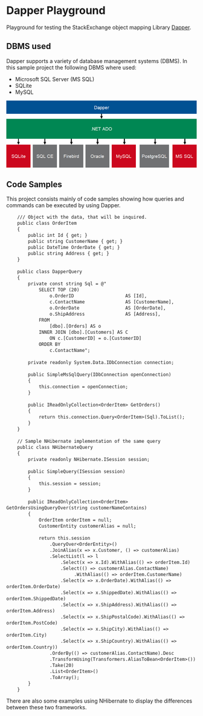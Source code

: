 # Dapper Playground

Playground for testing the StackExchange object mapping Library [Dapper](https://github.com/StackExchange/Dapper).

## DBMS used

Dapper supports a variety of database management systems (DBMS). In this sample project the following DBMS where used:

* Microsoft SQL Server (MS SQL)
* SQLite
* MySQL

![DBMS used](./doc/InvolvedDBMS.png)

## Code Samples

This project consists mainly of code samples showing how queries and commands can be executed by using Dapper.

```
    /// Object with the data, that will be inquired.
    public class OrderItem
    {
        public int Id { get; }
        public string CustomerName { get; }
        public DateTime OrderDate { get; }
        public string Address { get; }
    }

    public class DapperQuery
    {
        private const string Sql = @"
            SELECT TOP (20)
                o.OrderID                   AS [Id],
                c.ContactName               AS [CustomerName],
                o.OrderDate                 AS [OrderDate],
                o.ShipAddress               AS [Address],
            FROM
                [dbo].[Orders] AS o
            INNER JOIN [dbo].[Customers] AS C
                ON c.[CustomerID] = o.[CustomerID]
            ORDER BY
                c.ContactName";

        private readonly System.Data.IDbConnection connection;

        public SimpleMsSqlQuery(IDbConnection openConnection)
        {
            this.connection = openConnection;
        }

        public IReadOnlyCollection<OrderItem> GetOrders()
        {
            return this.connection.Query<OrderItem>(Sql).ToList();
        }
    }
    
    // Sample NHibernate implementation of the same query
    public class NHibernateQuery
    {
        private readonly NHibernate.ISession session;

        public SimpleQuery(ISession session)
        {
            this.session = session;
        }

        public IReadOnlyCollection<OrderItem> GetOrdersUsingQueryOver(string customerNameContains)
        {
            OrderItem orderItem = null;
            CustomerEntity customerAlias = null;

            return this.session
                .QueryOver<OrderEntity>()
                .JoinAlias(x => x.Customer, () => customerAlias)
                .SelectList(l => l
                    .Select(x => x.Id).WithAlias(() => orderItem.Id)
                    .Select(() => customerAlias.ContactName)
                         .WithAlias(() => orderItem.CustomerName)
                    .Select(x => x.OrderDate).WithAlias(() => orderItem.OrderDate)
                    .Select(x => x.ShippedDate).WithAlias(() => orderItem.ShippedDate)
                    .Select(x => x.ShipAddress).WithAlias(() => orderItem.Address)
                    .Select(x => x.ShipPostalCode).WithAlias(() => orderItem.PostCode)
                    .Select(x => x.ShipCity).WithAlias(() => orderItem.City)
                    .Select(x => x.ShipCountry).WithAlias(() => orderItem.Country))
                .OrderBy(() => customerAlias.ContactName).Desc
                .TransformUsing(Transformers.AliasToBean<OrderItem>())
                .Take(20)
                .List<OrderItem>()
                .ToArray();
        }
    }
```

There are also some examples using NHibernate to display the differences between these two frameworks.